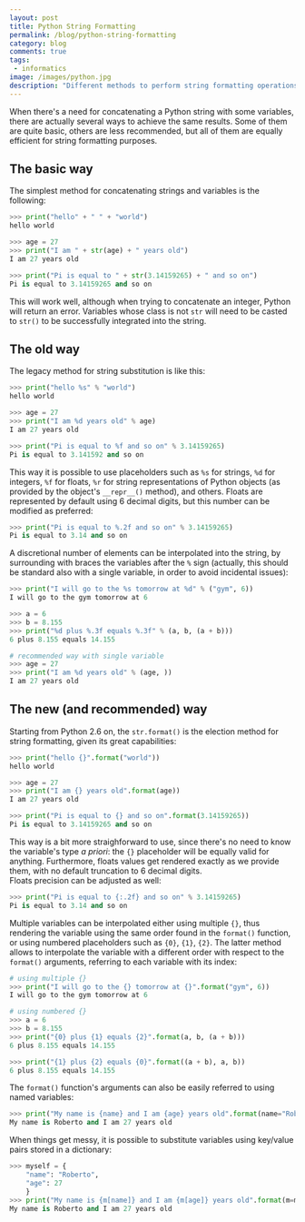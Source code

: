 ```yaml
---
layout: post
title: Python String Formatting
permalink: /blog/python-string-formatting
category: blog
comments: true
tags: 
 - informatics
image: /images/python.jpg
description: "Different methods to perform string formatting operations in Python."
---
```


When there's a need for concatenating a Python string with some variables, there are actually several ways to achieve the same results. Some of them are quite basic, others are less recommended, but all of them are equally efficient for string formatting purposes.  

## The basic way  

The simplest method for concatenating strings and variables is the following:  

```python
>>> print("hello" + " " + "world")
hello world

>>> age = 27
>>> print("I am " + str(age) + " years old")
I am 27 years old

>>> print("Pi is equal to " + str(3.14159265) + " and so on")
Pi is equal to 3.14159265 and so on
```

This will work well, although when trying to concatenate an integer, Python will return an error. Variables whose class is not `str` will need to be casted to `str()` to be successfully integrated into the string.  

## The old way  

The legacy method for string substitution is like this:  

```python
>>> print("hello %s" % "world")
hello world

>>> age = 27
>>> print("I am %d years old" % age)
I am 27 years old

>>> print("Pi is equal to %f and so on" % 3.14159265)
Pi is equal to 3.141592 and so on
```

This way it is possible to use placeholders such as `%s` for strings, `%d` for integers, `%f` for floats, `%r` for string representations of Python objects (as provided by the object's `__repr__()` method), and others. Floats are represented by default using 6 decimal digits, but this number can be modified as preferred:  

```python
>>> print("Pi is equal to %.2f and so on" % 3.14159265)
Pi is equal to 3.14 and so on
```

A discretional number of elements can be interpolated into the string, by surrounding with braces the variables after the `%` sign (actually, this should be standard also with a single variable, in order to avoid incidental issues):  

```python
>>> print("I will go to the %s tomorrow at %d" % ("gym", 6))
I will go to the gym tomorrow at 6

>>> a = 6
>>> b = 8.155
>>> print("%d plus %.3f equals %.3f" % (a, b, (a + b)))
6 plus 8.155 equals 14.155

# recommended way with single variable
>>> age = 27
>>> print("I am %d years old" % (age, ))
I am 27 years old
```

## The new (and recommended) way  

Starting from Python 2.6 on, the `str.format()` is the election method for string formatting, given its great capabilities:  

```python
>>> print("hello {}".format("world"))
hello world

>>> age = 27
>>> print("I am {} years old".format(age))
I am 27 years old

>>> print("Pi is equal to {} and so on".format(3.14159265))
Pi is equal to 3.14159265 and so on
```

This way is a bit more straighforward to use, since there's no need to know the variable's type *a priori*: the `{}` placeholder will be equally valid for anything. Furthermore, floats values get rendered exactly as we provide them, with no default truncation to 6 decimal digits.  
Floats precision can be adjusted as well:  

```python
>>> print("Pi is equal to {:.2f} and so on" % 3.14159265)
Pi is equal to 3.14 and so on
```

Multiple variables can be interpolated either using multiple `{}`, thus rendering the variable using the same order found in the `format()` function, or using numbered placeholders such as `{0}`, `{1}`, `{2}`. The latter method allows to interpolate the variable with a different order with respect to the `format()` arguments, referring to each variable with its index:  

```python
# using multiple {}
>>> print("I will go to the {} tomorrow at {}".format("gym", 6))
I will go to the gym tomorrow at 6

# using numbered {}
>>> a = 6
>>> b = 8.155
>>> print("{0} plus {1} equals {2}".format(a, b, (a + b)))
6 plus 8.155 equals 14.155

>>> print("{1} plus {2} equals {0}".format((a + b), a, b))
6 plus 8.155 equals 14.155
``` 

The `format()` function's arguments can also be easily referred to using named variables:  

```python
>>> print("My name is {name} and I am {age} years old".format(name="Roberto", age=27))
My name is Roberto and I am 27 years old
```

When things get messy, it is possible to substitute variables using key/value pairs stored in a dictionary:  

```python
>>> myself = {
    "name": "Roberto", 
    "age": 27
    }
>>> print("My name is {m[name]} and I am {m[age]} years old".format(m=myself))
My name is Roberto and I am 27 years old
``` 
